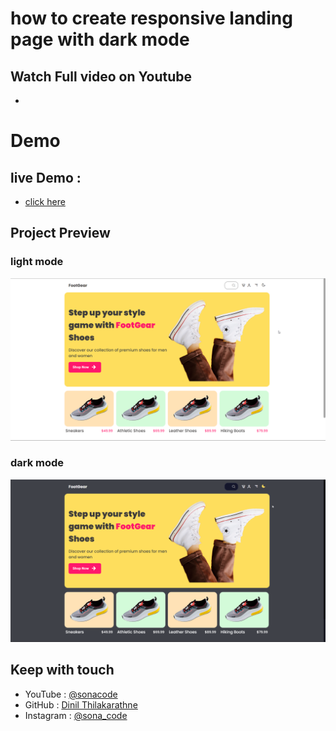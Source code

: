 # how to create responsive landing page with dark mode

## Watch Full video on Youtube 
- 

# Demo 
## live Demo :
- [click here](https://dinil-thilakarathne.github.io/Responsive-landingpage-Footgear/)

## Project Preview

### light mode
![](/project-ss/light-mode.png)

### dark mode
![](/project-ss/dark-mode.png)

## Keep with touch

- YouTube : [@sonacode]("https://www.youtube.com/@sonacode/videos")
- GitHub : [Dinil Thilakarathne]("https://github.com/Dinil-Thilakarathne/")
- Instagram : [@sona_code]("https://www.instagram.com/sona_code/")